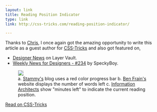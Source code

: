 ```yaml
---
layout: link
title: Reading Position Indicator
type: link
link: http://css-tricks.com/reading-position-indicator/

---
```


Thanks to [Chris](http://chriscoyier.net/), I once again got the amazing opportunity to write this article as a guest author for [CSS-Tricks](http://css-tricks.com/) and also got featured on,

- [Designer News](https://news.layervault.com/stories/22653-reading-position-indicatorcsstricks) on Layer Vault.
- [Weekly News for Designers - #234](http://speckyboy.com/2014/05/13/weekly-news-designers-n-234/) by SpeckyBoy.

<figure>
    <img src="http://res.cloudinary.com/dw9fem4ki/image/upload/v1398621227/examples_dglnrr.png" style="border:1px solid #ddd">
    <figcaption>a. <a href="http://paulstamatiou.com/">Stammy's</a> blog uses a red color progress bar b. <a href="http://benfrain.com/">Ben Frain's</a> website displays the number of words left c. <a href="http://ia.net/">Information Architects</a> show "minutes left" to indicate the current reading position.</figcaption>
</figure>

[Read on CSS-Tricks](http://css-tricks.com/reading-position-indicator/)
